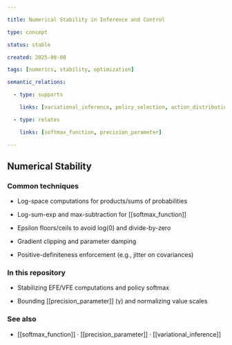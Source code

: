 ```yaml
---

title: Numerical Stability in Inference and Control

type: concept

status: stable

created: 2025-08-08

tags: [numerics, stability, optimization]

semantic_relations:

  - type: supports

    links: [variational_inference, policy_selection, action_distribution]

  - type: relates

    links: [softmax_function, precision_parameter]

---
```


## Numerical Stability

### Common techniques

- Log-space computations for products/sums of probabilities

- Log-sum-exp and max-subtraction for [[softmax_function]]

- Epsilon floors/ceils to avoid log(0) and divide-by-zero

- Gradient clipping and parameter damping

- Positive-definiteness enforcement (e.g., jitter on covariances)

### In this repository

- Stabilizing EFE/VFE computations and policy softmax

- Bounding [[precision_parameter]] (γ) and normalizing value scales

### See also

- [[softmax_function]] · [[precision_parameter]] · [[variational_inference]]

